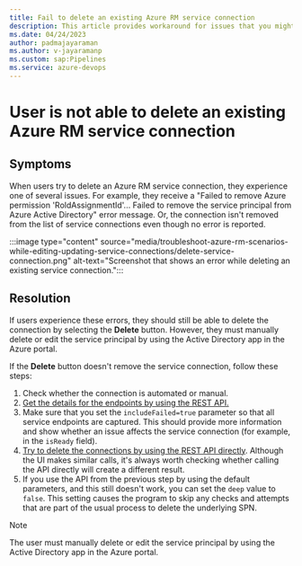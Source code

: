```yaml
---
title: Fail to delete an existing Azure RM service connection 
description: This article provides workaround for issues that you might encounter when you cannot deleted an existing service connection. 
ms.date: 04/24/2023
author: padmajayaraman
ms.author: v-jayaramanp
ms.custom: sap:Pipelines
ms.service: azure-devops
---
```


# User is not able to delete an existing Azure RM service connection

## Symptoms

When users try to delete an Azure RM service connection, they experience one of several issues. For example, they receive a "Failed to remove Azure permission 'RoldAssignmentId'... Failed to remove the service principal from Azure Active Directory" error message. Or, the connection isn't removed from the list of service connections even though no error is reported.

:::image type="content" source="media/troubleshoot-azure-rm-scenarios-while-editing-updating-service-connections/delete-service-connection.png" alt-text="Screenshot that shows an error while deleting an existing service connection.":::

## Resolution

If users experience these errors, they should still be able to delete the connection by selecting the **Delete** button. However, they must manually delete or edit the service principal by using the Active Directory app in the Azure portal.

If the **Delete** button doesn't remove the service connection, follow these steps:

1. Check whether the connection is automated or manual.
1. [Get the details for the endpoints by using the REST API.](/rest/api/azure/devops/serviceendpoint/endpoints/get-service-endpoints?view=azure-devops-rest-6.0&tabs=HTTP&preserve-view=true)
1. Make sure that you set the `includeFailed=true` parameter so that all service endpoints are captured. This should provide more information and show whether an issue affects the service connection (for example, in the `isReady` field).
1. [Try to delete the connections by using the REST API directly](/rest/api/azure/devops/serviceendpoint/endpoints/delete?view=azure-devops-rest-6.0&tabs=HTTP&preserve-view=true). Although the UI makes similar calls, it's always worth checking whether calling the API directly will create a different result.
1. If you use the API from the previous step by using the default parameters, and this still doesn't work, you can set the `deep` value to `false`. This setting causes the program to skip any checks and attempts that are part of the usual process to delete the underlying SPN.

> [!NOTE]
> The user must manually delete or edit the service principal by using the Active Directory app in the Azure portal.
